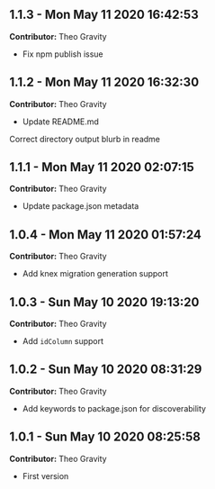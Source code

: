 ## 1.1.3 - Mon May 11 2020 16:42:53

**Contributor:** Theo Gravity

- Fix npm publish issue

## 1.1.2 - Mon May 11 2020 16:32:30

**Contributor:** Theo Gravity

- Update README.md

Correct directory output blurb in readme

## 1.1.1 - Mon May 11 2020 02:07:15

**Contributor:** Theo Gravity

- Update package.json metadata

## 1.0.4 - Mon May 11 2020 01:57:24

**Contributor:** Theo Gravity

- Add knex migration generation support

## 1.0.3 - Sun May 10 2020 19:13:20

**Contributor:** Theo Gravity

- Add `idColumn` support

## 1.0.2 - Sun May 10 2020 08:31:29

**Contributor:** Theo Gravity

- Add keywords to package.json for discoverability

## 1.0.1 - Sun May 10 2020 08:25:58

**Contributor:** Theo Gravity

- First version

